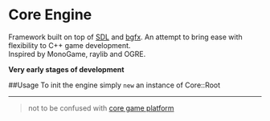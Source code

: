 # Core Engine

Framework built on top of [SDL](https://www.libsdl.org/) and [bgfx](https://github.com/bkaradzic/bgfx). An attempt to bring ease with flexibility to С++ game development.  
Inspired by MonoGame, raylib and OGRE.  

**Very early stages of development**

##Usage
To init the engine simply `new` an instance of Core::Root

___
> not to be confused with [core game platform](https://en.wikipedia.org/wiki/Core_\(video_game_platform\))
